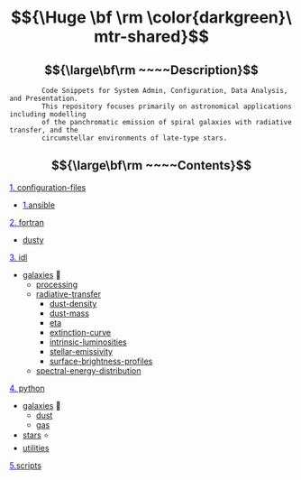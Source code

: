 # $${\Huge \bf \rm \color{darkgreen}\ mtr-shared}$$ 
## $${\large\bf\rm ~~~~Description}$$ 
            Code Snippets for System Admin, Configuration, Data Analysis, and Presentation. 
            This repository focuses primarily on astronomical applications including modelling
            of the panchromatic emission of spiral galaxies with radiative transfer, and the
            circumstellar environments of late-type stars.
## $${\large\bf\rm ~~~~Contents}$$ 
<a href="https://github.com/mtrushton/mtr-shared/tree/main/configuration-files"><font color="#0000ff"><u>1.</u></font> configuration-files</a>  
   - <a href="https://github.com/mtrushton/mtr-shared/tree/main/configuration-files/ansible"><font color="#0000ff"><u>1.</u></font>ansible</a>
     
<a href="https://github.com/mtrushton/mtr-shared/tree/main/fortran"><font color="#0000ff"><u>2.</u></font> fortran</a>  
   -  <a href="https://github.com/mtrushton/mtr-shared/tree/main/fortran/dusty">dusty</a>  

<a href="https://github.com/mtrushton/mtr-shared/tree/main/idl"><font color="#0000ff"><u>3.</u></font> idl</a>  
   - <a href="https://github.com/mtrushton/mtr-shared/tree/main/idl/galaxies">galaxies</a> 🌌  
     - <a href="https://github.com/mtrushton/mtr-shared/tree/main/idl/galaxies/processing">processing</a>  
     - <a href="https://github.com/mtrushton/mtr-shared/tree/main/idl/galaxies/radiative-transfer">radiative-transfer</a>  
       - <a href="https://github.com/mtrushton/mtr-shared/tree/main/idl/galaxies/radiative-transfer/dust-density">dust-density</a>  
       - <a href="https://github.com/mtrushton/mtr-shared/tree/main/idl/galaxies/radiative-transfer/dust-mass">dust-mass</a>  
       - <a href="https://github.com/mtrushton/mtr-shared/tree/main/idl/galaxies/radiative-transfer/eta">eta</a>  
       - <a href="https://github.com/mtrushton/mtr-shared/tree/main/idl/galaxies/radiative-transfer/extinction-curve">extinction-curve</a>  
       - <a href="https://github.com/mtrushton/mtr-shared/tree/main/idl/galaxies/radiative-transfer/intrinsic-luminosities">intrinsic-luminosities</a>  
       - <a href="https://github.com/mtrushton/mtr-shared/tree/main/idl/galaxies/radiative-transfer/stellar-emissivity">stellar-emissivity</a>  
       - <a href="https://github.com/mtrushton/mtr-shared/tree/main/idl/galaxies/radiative-transfer/surface-brightness-profiles">surface-brightness-profiles</a>  
     - <a href="https://github.com/mtrushton/mtr-shared/tree/main/idl/galaxies/spectral-energy-distribution">spectral-energy-distribution</a>  

<a href="https://github.com/mtrushton/mtr-shared/tree/main/python"><font color="#0000ff"><u>4.</u></font> python</a>  
   - <a href="https://github.com/mtrushton/mtr-shared/tree/main/python/galaxies">galaxies</a> 🌌  
     - <a href="https://github.com/mtrushton/mtr-shared/tree/main/python/galaxies/dust">dust</a>  
     - <a href="https://github.com/mtrushton/mtr-shared/tree/main/python/galaxies/gas">gas</a>  
   - <a href="https://github.com/mtrushton/mtr-shared/tree/main/python/stars">stars</a> ⭐  
   - <a href="https://github.com/mtrushton/mtr-shared/tree/main/python/utilities">utilities</a>  

<a href="https://github.com/mtrushton/mtr-shared/tree/main/scripts"><font color="#0000ff"><u>5.</u></font>scripts</a>
